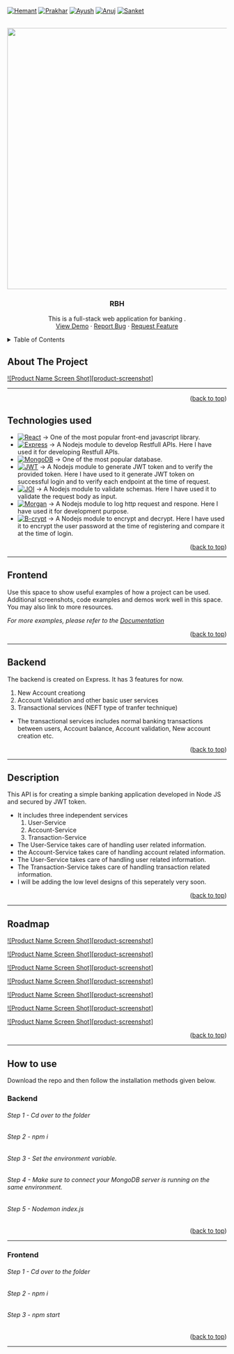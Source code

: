 <a name="readme-top"></a>

[![Hemant][linkedin-shield1]][contributors-url1]
[![Prakhar][linkedin-shield2]][contributors-url2]
[![Ayush][linkedin-shield3]][contributors-url3]
[![Anuj][linkedin-shield4]][contributors-url4]
[![Sanket][linkedin-shield5]][contributors-url5]



<!-- PROJECT LOGO -->
<br />
<div align="center">


<img src="https://user-images.githubusercontent.com/77238801/201717153-e8a42737-9715-423b-a1a7-c26ca6489a47.jpeg"  width="800" height="600" />



  <h3 align="center">RBH</h3>

  <p align="center">
     This is a full-stack web application for banking .
    <br />
    <a href="#">View Demo</a>
    ·
    <a href="#">Report Bug</a>
    ·
    <a href="#">Request Feature</a>
  </p>
</div>



<!-- TABLE OF CONTENTS -->
<details>
  <summary>Table of Contents</summary>
  <ol>
    <li><a href="#about-the-project">About The Project</a></li>
    <li><a href="technologies-used">Technologies used</a></li>
    <li><a href="#frontend">Frontend</a></li>
    <li><a href="#backend">Backend</a></li>
    <li><a href="#description">Description</a></li>
    <li><a href="#roadmap">Roadmap</a></li>
    <li><a href="#howtouse">How to use</a></li>
  </ol>
</details>



<!-- ABOUT THE PROJECT -->
## About The Project

[![Product Name Screen Shot][product-screenshot]](https://example.com)

----------------------

<p align="right">(<a href="#readme-top">back to top</a>)</p>



## Technologies used

* [![React][React.js]][React-url] -> One of the most popular front-end javascript library.
* [![Express][Express.js]][Express-url] -> A Nodejs module to develop Restfull APIs. Here I have used it for developing Restfull APIs.
* [![MongoDB][MongoDB]][MongoDB-url] ->  One of the most popular database.
* [![JWT][JWT]][JWT-url] ->  A Nodejs module to generate JWT token and to verify the provided token. Here I have used to it generate JWT token on successful login and to verify each endpoint at the time of request.
* [![JOI][JOI]][JOI-url] ->  A Nodejs module to validate schemas. Here I have used it to validate the request body as input.
* [![Morgan][Morgan]][Morgan-url] ->  A Nodejs module to log http request and respone. Here I have used it for development purpose.
* [![B-crypt][B-crypt]][Bcrypt-url] ->  A Nodejs module to encrypt and decrypt. Here I have used it to encrypt the user password at the time of registering and compare it at the time of login.

<p align="right">(<a href="#readme-top">back to top</a>)</p>

----------------------

<!-- Frontend -->
## Frontend

Use this space to show useful examples of how a project can be used. Additional screenshots, code examples and demos work well in this space. You may also link to more resources.

_For more examples, please refer to the [Documentation](https://example.com)_

<p align="right">(<a href="#readme-top">back to top</a>)</p>

----------------------

<!-- backend -->
## Backend

The backend is created on Express. It has 3 features for now.
   1. New Account creationg
   2. Account Validation and other basic user services
   3. Transactional services (NEFT type of tranfer technique)
- The transactional services includes normal banking transactions between users, Account balance, Account validation, New account creation etc.

<p align="right">(<a href="#readme-top">back to top</a>)</p>

----------------------

<!-- Description -->
## Description

 This API is for creating a simple banking application developed in Node JS and secured by JWT token.
- It includes three independent services
  1. User-Service
  1. Account-Service
  1. Transaction-Service
- The User-Service takes care of handling user related information.
- the Account-Service takes care of handling account related information.
- The User-Service takes care of handling user related information.
- The Transaction-Service takes care of handling transaction related information.
- I will be adding the low level designs of this seperately very soon.

<p align="right">(<a href="#readme-top">back to top</a>)</p>

----------------------


<!-- Roadmap -->
## Roadmap


[![Product Name Screen Shot][product-screenshot]](https://example.com)

[![Product Name Screen Shot][product-screenshot]](https://example.com)

[![Product Name Screen Shot][product-screenshot]](https://example.com)

[![Product Name Screen Shot][product-screenshot]](https://example.com)

[![Product Name Screen Shot][product-screenshot]](https://example.com)

[![Product Name Screen Shot][product-screenshot]](https://example.com)

[![Product Name Screen Shot][product-screenshot]](https://example.com)

<p align="right">(<a href="#readme-top">back to top</a>)</p>

----------------------



<!-- How to use -->
## How to use

Download the repo and then follow the installation methods given below.


### Backend

###### Step 1 - Cd over to the folder
###### Step 2 - npm i
###### Step 3 - Set the environment variable.
###### Step 4 - Make sure to connect your MongoDB server is running on the same environment.
###### Step 5 - Nodemon index.js

<p align="right">(<a href="#readme-top">back to top</a>)</p>

----------------------


### Frontend

###### Step 1 - Cd over to the folder
###### Step 2 - npm i
###### Step 3 - npm start

<p align="right">(<a href="#readme-top">back to top</a>)</p>

----------------------



<!-- MARKDOWN LINKS & IMAGES -->
<!-- https://www.markdownguide.org/basic-syntax/#reference-style-links -->
[linkedin-shield1]: https://img.shields.io/static/v1?label=&message=Hemant&color=black&style=for-the-badge&logo=linkedin
[linkedin-shield2]: https://img.shields.io/static/v1?label=&message=Prakhar&color=black&style=for-the-badge&logo=linkedin
[linkedin-shield3]: https://img.shields.io/static/v1?label=&message=Ayush&color=black&style=for-the-badge&logo=linkedin
[linkedin-shield4]: https://img.shields.io/static/v1?label=&message=Anuj&color=black&style=for-the-badge&logo=linkedin
[linkedin-shield5]: https://img.shields.io/static/v1?label=&message=Sanket&color=black&style=for-the-badge&logo=linkedin
[contributors-url1]: https://www.linkedin.com/in/hyturing/
[contributors-url2]: https://www.linkedin.com/in/prakhartomar53/
[contributors-url3]: https://www.linkedin.com/in/ayush-mehta-6997a4235/
[contributors-url4]: https://www.linkedin.com/in/awasthi-anuj/
[contributors-url5]: https://www.linkedin.com/in/sanket-kumar-singh-b698191b8/


[React.js]: https://img.shields.io/badge/React-20232A?style=for-the-badge&logo=react&logoColor=61DAFB
[React-url]: https://reactjs.org/
[Express.js]: https://img.shields.io/badge/Express.js-404D59?style=for-the-badge
[Express-url]: https://expressjs.com/
[MongoDB]: https://img.shields.io/badge/MongoDB-4EA94B?style=for-the-badge&logo=mongodb&logoColor=white
[MongoDB-url]: https://www.mongodb.com/
[JWT]: https://img.shields.io/badge/json%20web%20tokens-323330?style=for-the-badge&logo=json-web-tokens&logoColor=pink
[JWT-url]: https://jwt.io/
[JOI]: https://img.shields.io/badge/Laravel-FF2D20?style=for-the-badge&logo=laravel&logoColor=white
[JOI-url]: https://joi.dev/
[Morgan]: https://img.shields.io/badge/Bootstrap-563D7C?style=for-the-badge&logo=bootstrap&logoColor=white
[Morgan-url]: https://www.npmjs.com/package/morgan
[B-crypt]: https://img.shields.io/badge/jQuery-0769AD?style=for-the-badge&logo=jquery&logoColor=white
[Bcrypt-url]: https://www.npmjs.com/package/bcryptjs
